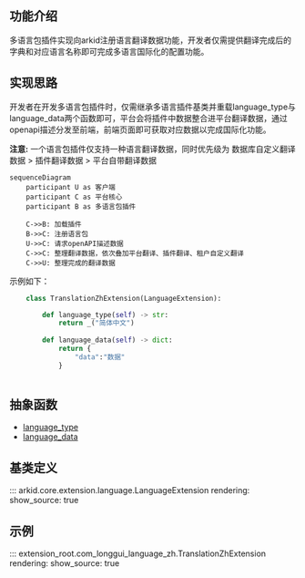 ## 功能介绍
多语言包插件实现向arkid注册语言翻译数据功能，开发者仅需提供翻译完成后的字典和对应语言名称即可完成多语言国际化的配置功能。
## 实现思路
开发者在开发多语言包插件时，仅需继承多语言插件基类并重载language_type与language_data两个函数即可，平台会将插件中数据整合进平台翻译数据，通过openapi描述分发至前端，前端页面即可获取对应数据以完成国际化功能。

<b>注意:</b> 一个语言包插件仅支持一种语言翻译数据，同时优先级为 数据库自定义翻译数据 > 插件翻译数据 > 平台自带翻译数据

```mermaid
sequenceDiagram
    participant U as 客户端
    participant C as 平台核心
    participant B as 多语言包插件
    
    C->>B: 加载插件
    B->>C: 注册语言包
    U->>C: 请求openAPI描述数据
    C->>C: 整理翻译数据，依次叠加平台翻译、插件翻译、租户自定义翻译
    C->>U: 整理完成的翻译数据
```


示例如下：

``` py
    class TranslationZhExtension(LanguageExtension):

        def language_type(self) -> str:
            return _("简体中文")
        
        def language_data(self) -> dict:
            return {
                "data":"数据"
            }
    
```
## 抽象函数

* [language_type](#arkid.core.extension.language.LanguageExtension.language_type)
* [language_data](#arkid.core.extension.language.LanguageExtension.language_data)

## 基类定义

::: arkid.core.extension.language.LanguageExtension
    rendering:
        show_source: true
    
## 示例

::: extension_root.com_longgui_language_zh.TranslationZhExtension
    rendering:
        show_source: true
